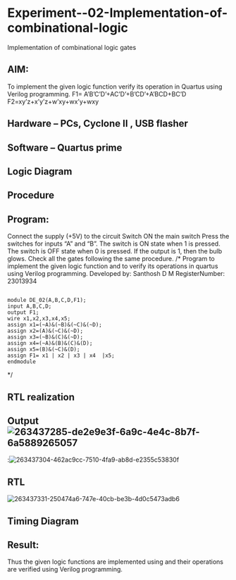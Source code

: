 # Experiment--02-Implementation-of-combinational-logic
Implementation of combinational logic gates
 
## AIM:
To implement the given logic function verify its operation in Quartus using Verilog programming.
 F1= A’B’C’D’+AC’D’+B’CD’+A’BCD+BC’D
F2=xy’z+x’y’z+w’xy+wx’y+wxy
 
 
 



## Hardware – PCs, Cyclone II , USB flasher
## Software – Quartus prime


 

## Logic Diagram
## Procedure
## Program:
Connect the supply (+5V) to the circuit Switch ON the main switch Press the switches for inputs “A” and “B”. The switch is ON state when 1 is pressed. The switch is OFF state when 0 is pressed. If the output is 1, then the bulb glows. Check all the gates following the same procedure.
/*
Program to implement the given logic function and to verify its operations in quartus using Verilog programming.
Developed by: Santhosh D M
RegisterNumber: 23013934
```

module DE_02(A,B,C,D,F1);
input A,B,C,D;
output F1;
wire x1,x2,x3,x4,x5;
assign x1=(~A)&(~B)&(~C)&(~D);
assign x2=(A)&(~C)&(~D);
assign x3=(~B)&(C)&(~D);
assign x4=(~A)&(B)&(C)&(D);
assign x5=(B)&(~C)&(D);
assign F1= x1 | x2 | x3 | x4  |x5;
endmodule

```
*/
## RTL realization

## Output![263437285-de2e9e3f-6a9c-4e4c-8b7f-6a5889265057](https://github.com/Sandy-56/Experiment--02-Implementation-of-combinational-logic-/assets/152118022/b569f174-8eea-4a0a-a2b0-10da9bbb2ab8)
:![263437304-462ac9cc-7510-4fa9-ab8d-e2355c53830f](https://github.com/Sandy-56/Experiment--02-Implementation-of-combinational-logic-/assets/152118022/30da52c4-4fea-48c4-abf3-0bee03304914)


## RTL
![263437331-250474a6-747e-40cb-be3b-4d0c5473adb6](https://github.com/Sandy-56/Experiment--02-Implementation-of-combinational-logic-/assets/152118022/6213cd59-4e06-4918-9be4-714507c37211)


## Timing Diagram
## Result:
Thus the given logic functions are implemented using  and their operations are verified using Verilog programming.
